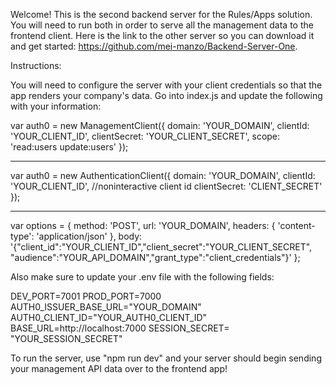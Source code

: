 Welcome! This is the second backend server for the Rules/Apps solution. You will need to run both in order to serve all the management data to the frontend client. Here is the link to the other server so you can download it and get started: https://github.com/mei-manzo/Backend-Server-One.


Instructions:

You will need to configure the server with your client credentials so that the app renders your company's data. Go into index.js and update the following with your information:

var auth0 = new ManagementClient({
    domain: 'YOUR_DOMAIN',
    clientId: 'YOUR_CLIENT_ID',
    clientSecret: 'YOUR_CLIENT_SECRET',
    scope: 'read:users update:users'
});


---

var auth0 = new AuthenticationClient({
    domain: 'YOUR_DOMAIN',
    clientId: 'YOUR_CLIENT_ID', //noninteractive client id
    clientSecret: 'CLIENT_SECRET'
});

---

var options = { method: 'POST',
    url: 'YOUR_DOMAIN',
    headers: { 'content-type': 'application/json' },
    body: '{"client_id":"YOUR_CLIENT_ID","client_secret":"YOUR_CLIENT_SECRET",
    "audience":"YOUR_API_DOMAIN","grant_type":"client_credentials"}' };


Also make sure to update your .env file with the following fields:


DEV_PORT=7001
PROD_PORT=7000
AUTH0_ISSUER_BASE_URL="YOUR_DOMAIN"
AUTH0_CLIENT_ID="YOUR_AUTH0_CLIENT_ID"
BASE_URL=http://localhost:7000
SESSION_SECRET= "YOUR_SESSION_SECRET"


To run the server, use "npm run dev" and your server should begin sending your management API data over to the frontend app!
